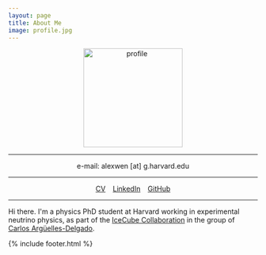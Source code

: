 ```yaml
---
layout: page
title: About Me
image: profile.jpg
---
```


<p style="text-align:center"><img src="{{ site.github.url }}/assets/img/profile.jpg" alt="profile" width="200"/></p>

---

<p style="text-align:center">e-mail: alexwen [at] g.harvard.edu </p>

---

<p style="text-align:center"><a href="/assets/files/CV_Alex_Wen.pdf" target="_blank">CV</a> &ensp; <a href="https://www.linkedin.com/in/alex-wen-32a15312a/" target="_blank">LinkedIn</a> &ensp; <a href="https://github.com/alexwenym" target="_blank">GitHub</a> </p>

---

Hi there. I'm a physics PhD student at Harvard working in experimental neutrino physics, as part of the <a href="https://icecube.wisc.edu" target="_blank">IceCube Collaboration</a> in the group of <a href="https://www.physics.harvard.edu/people/facpages/carlos-argüelles" target="_blank">Carlos Argüelles-Delgado</a>. 

{% include footer.html %}
